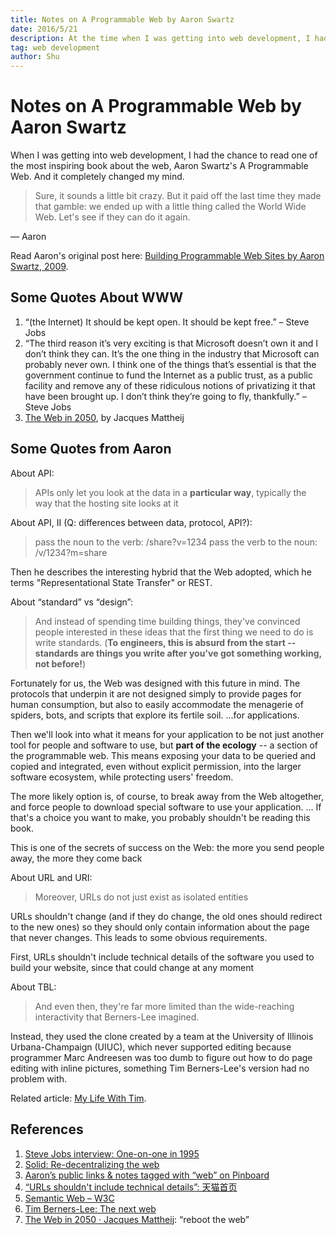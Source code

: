 ```yaml
---
title: Notes on A Programmable Web by Aaron Swartz
date: 2016/5/21
description: At the time when I was getting into web development, I had the chance to read one of the most inspiring book about the web, Aaron Swartz's A Programmable Web. And it completely changed my mind. 
tag: web development
author: Shu
---
```


# Notes on A Programmable Web by Aaron Swartz

When I was getting into web development, I had the chance to read one of the most inspiring book about the web, Aaron Swartz's A Programmable Web. And it completely changed my mind. 

> Sure, it sounds a little bit crazy. But it paid off the last time they made that gamble: we ended up with a little thing called the World Wide Web. 
Let's see if they can do it again.

— Aaron

Read Aaron's original post here: [Building Programmable Web Sites by Aaron Swartz, 2009](http://www.cs.rpi.edu/~hendler/ProgrammableWebSwartz2009.html).

## Some Quotes About WWW

1. “(the Internet) It should be kept open. It should be kept free.” – Steve Jobs
2. “The third reason it’s very exciting is that Microsoft doesn’t own it and I don’t think they can. It’s the one thing in the industry that Microsoft can probably never own. I think one of the things that’s essential is that the government continue to fund the Internet as a public trust, as a public facility and remove any of these ridiculous notions of privatizing it that have been brought up. I don’t think they’re going to fly, thankfully.” – Steve Jobs
3. [The Web in 2050](https://jacquesmattheij.com/the-web-in-2050/), by Jacques Mattheij

## Some Quotes from Aaron

About API:

> APIs only let you look at the data in a **particular way**, typically the way that the hosting site looks at it

About API, II (Q: differences between data, protocol, API?):

> pass the noun to the verb: /share?v=1234 pass the verb to the noun: /v/1234?m=share

Then he describes the interesting hybrid that the Web adopted, which he terms "Representational State Transfer" or REST.

About “standard” vs “design”:

> And instead of spending time building things, they've convinced people interested in these ideas that the first thing we need to do is write standards. (**To engineers, this is absurd from the start -- standards are things you write after you've got something working, not before!**)

Fortunately for us, the Web was designed with this future in mind. The protocols that underpin it are not designed simply to provide pages for human consumption, but also to easily accommodate the menagerie of spiders, bots, and scripts that explore its fertile soil. ...for applications.

Then we'll look into what it means for your application to be not just another tool for people and software to use, but **part of the ecology** -- a section of the programmable web. This means exposing your data to be queried and copied and integrated, even without explicit permission, into the larger software ecosystem, while protecting users' freedom.

The more likely option is, of course, to break away from the Web altogether, and force people to download special software to use your application. ... If that's a choice you want to make, you probably shouldn't be reading this book.

This is one of the secrets of success on the Web: the more you send people away, the more they come back

About URL and URI:

> Moreover, URLs do not just exist as isolated entities

URLs shouldn't change (and if they do change, the old ones should redirect to the new ones) so they should only contain information about the page that never changes. This leads to some obvious requirements.

First, URLs shouldn't include technical details of the software you used to build your website, since that could change at any moment

About TBL:

> And even then, they're far more limited than the wide-reaching interactivity that Berners-Lee imagined.

Instead, they used the clone created by a team at the University of Illinois Urbana-Champaign (UIUC), which never supported editing because programmer Marc Andreesen was too dumb to figure out how to do page editing with inline pictures, something Tim Berners-Lee's version had no problem with.

Related article: [My Life With Tim](http://www.aaronsw.com/weblog/mylifewithtim).

## References

1. [Steve Jobs interview: One-on-one in 1995](http://www.computerworld.com/article/2498543/it-management/steve-jobs-interview--one-on-one-in-1995.html?page=8)
2. [Solid: Re-decentralizing the web](https://solid.mit.edu/)
3. [Aaron’s public links & notes tagged with “web” on Pinboard](https://pinboard.in/u:aaronsw/t:web)
4. [“URLs shouldn't include technical details”: 天猫首页](https://www.zhihu.com/question/54777923/answer/141058259)
5. [Semantic Web – W3C](https://www.w3.org/standards/semanticweb)
6. [Tim Berners-Lee: The next web](https://www.ted.com/talks/tim_berners_lee_on_the_next_web)
7. [The Web in 2050 · Jacques Mattheij](https://jacquesmattheij.com/the-web-in-2050): “reboot the web”
